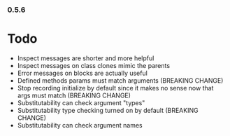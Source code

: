 ### 0.5.6


Todo
====

* Inspect messages are shorter and more helpful
* Inspect messages on class clones mimic the parents
* Error messages on blocks are actually useful
* Defined methods params must match arguments (BREAKING CHANGE)
* Stop recording initialize by default since it makes no sense now that args must match (BREAKING CHANGE)
* Substitutability can check argument "types"
* Substitutability type checking turned on by default (BREAKING CHANGE)
* Substitutability can check argument names
